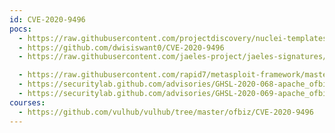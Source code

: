 ```yaml
---
id: CVE-2020-9496
pocs:
  - https://raw.githubusercontent.com/projectdiscovery/nuclei-templates/master/cves/2020/CVE-2020-9496.yaml
  - https://github.com/dwisiswant0/CVE-2020-9496
  - https://raw.githubusercontent.com/jaeles-project/jaeles-signatures/master/cves/apache-ofbiz-xss-cve-2020-9496.yaml

  - https://raw.githubusercontent.com/rapid7/metasploit-framework/master/modules/exploits/linux/http/apache_ofbiz_deserialiation.rb
  - https://securitylab.github.com/advisories/GHSL-2020-068-apache_ofbiz
  - https://securitylab.github.com/advisories/GHSL-2020-069-apache_ofbiz
courses:
  - https://github.com/vulhub/vulhub/tree/master/ofbiz/CVE-2020-9496
---
```

